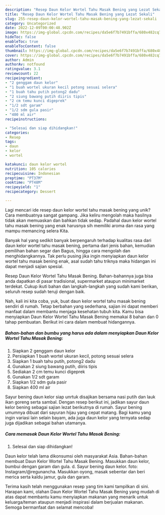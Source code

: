 ```yaml
---
description: "Resep Daun Kelor Wortel Tahu Masak Bening yang Lezat Sekali"
title: "Resep Daun Kelor Wortel Tahu Masak Bening yang Lezat Sekali"
slug: 255-resep-daun-kelor-wortel-tahu-masak-bening-yang-lezat-sekali
category: Uncategorized
date: 2022-12-09T00:00:48.902Z
image: https://img-global.cpcdn.com/recipes/da5e6f7b7491bffa/680x482cq70/daun-kelor-wortel-tahu-masak-bening-foto-resep-utama.jpg
hideToc: false
enableToc: true
enableTocContent: false
thumbnail: https://img-global.cpcdn.com/recipes/da5e6f7b7491bffa/680x482cq70/daun-kelor-wortel-tahu-masak-bening-foto-resep-utama.jpg
cover: https://img-global.cpcdn.com/recipes/da5e6f7b7491bffa/680x482cq70/daun-kelor-wortel-tahu-masak-bening-foto-resep-utama.jpg
author: Admin
authorAv: notfound
ratingvalue: 3.1
reviewcount: 22
recipeingredient:
- "2 genggam daun kelor"
- "1 buah wortel ukuran kecil potong sesuai selera"
- "1 buah tahu putih potong2 dadu"
- "2 siung bawang putih diiris tipis"
- "2 cm temu kunci digeprek"
- "1/2 sdt garam"
- "1/2 sdm gula pasir"
- "400 ml air"
recipeinstructions:

- "Selesai dan siap dihidangkan!"
categories:
- Resep
tags:
- daun
- kelor
- wortel

katakunci: daun kelor wortel 
nutrition: 105 calories
recipecuisine: Indonesian
preptime: "PT37M"
cooktime: "PT48M"
recipeyield: "1"
recipecategory: Dessert

---
```





Lagi mencari ide resep daun kelor wortel tahu masak bening yang unik? Cara membuatnya sangat gampang. Jika keliru mengolah maka hasilnya tidak akan memuaskan dan bahkan tidak sedap. Padahal daun kelor wortel tahu masak bening yang enak harusnya sih memiliki aroma dan rasa yang mampu memancing selera Kita.





Banyak hal yang sedikit banyak berpengaruh terhadap kualitas rasa dari daun kelor wortel tahu masak bening, pertama dari jenis bahan, kemudian pemilihan bahan segar dan Bagus, hingga cara mengolah dan menghidangkannya. Tak perlu pusing jika ingin menyiapkan daun kelor wortel tahu masak bening enak,      asal sudah tahu triknya maka hidangan ini dapat menjadi sajian spesial.














Resep Daun Kelor Wortel Tahu Masak Bening. Bahan-bahannya juga bisa anda dapatkan di pasar tradisional, supermarket ataupun minimarket terdekat. Cukup ikuti bahan dan langkah-langkah yang sudah kami berikan, seluruh resep sudah teruji dengan baik.






Nah, kali ini kita coba, yuk, buat daun kelor wortel tahu masak bening sendiri di rumah. Tetap berbahan yang sederhana, sajian ini dapat memberi manfaat dalam membantu menjaga kesehatan tubuh kita. Kamu bisa menyiapkan Daun Kelor Wortel Tahu Masak Bening memakai 8 bahan dan 0 tahap pembuatan. Berikut ini cara dalam membuat hidangannya.

<!--inarticleads1-->

##### Bahan-bahan dan bumbu yang harus ada dalam menyiapkan Daun Kelor Wortel Tahu Masak Bening:

1. Siapkan 2 genggam daun kelor
1. Persiapkan 1 buah wortel ukuran kecil, potong sesuai selera
1. Siapkan 1 buah tahu putih, potong2 dadu
1. Gunakan 2 siung bawang putih, diiris tipis
1. Sediakan 2 cm temu kunci digeprek
1. Gunakan 1/2 sdt garam
1. Siapkan 1/2 sdm gula pasir
1. Siapkan 400 ml air


Sayur bening daun kelor siap unrtuk disajikan bersama nasi putih dan lauk ikan goreng serta sambal. Dengan resep berikut ini, jadikan sayur daun kelor bening sebagai sajian lezat berikutnya di rumah. Sayur bening umumnya dibuat dari sayuran hijau yang cepat matang. Bagi kamu yang ingin variasi lain selain bayam, ada juga daun kelor yang ternyata sedap juga dijadikan sebagai bahan utamanya. 

<!--inarticleads2-->

##### Cara memasak Daun Kelor Wortel Tahu Masak Bening:


1. Selesai dan siap dihidangkan!

Daun kelor telah lama dikonsumsi oleh masyarakat Asia. Bahan-bahan membuat Daun Kelor Wortel Tahu Masak Bening. Masukkan daun kelor, bumbui dengan garam dan gula. d. Sayur bening daun kelor. foto: Instagram/@regunancha. Masukkan oyong, masak sebentar dan beri merica serta kaldu jamur, gula dan garam. 

Terima kasih telah menggunakan resep yang tim kami tampilkan di sini. Harapan kami, olahan Daun Kelor Wortel Tahu Masak Bening yang mudah di atas dapat membantu kamu menyiapkan makanan yang menarik untuk keluarga/teman ataupun menjadi inspirasi dalam berjualan makanan. Semoga bermanfaat dan selamat mencoba!
